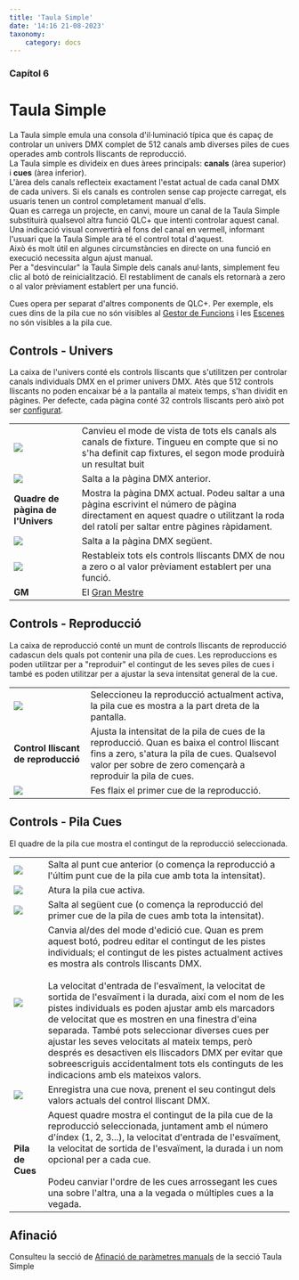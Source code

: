 ```yaml
---
title: 'Taula Simple'
date: '14:16 21-08-2023'
taxonomy:
    category: docs
---
```


<style>
    #chapter p {
        text-align: left;
    }
</style>
### Capítol 6

# Taula Simple

La Taula simple emula una consola d'il·luminació típica que és capaç de controlar un univers DMX complet de 512 canals amb diverses piles de cues operades amb controls lliscants de reproducció.  
La Taula simple es divideix en dues àrees principals: **canals** (àrea superior) i **cues** (àrea inferior).  
L'àrea dels canals reflecteix exactament l'estat actual de cada canal DMX de cada univers. Si els canals es controlen sense cap projecte carregat, els usuaris tenen un control completament manual d'ells.  
Quan es carrega un projecte, en canvi, moure un canal de la Taula Simple substituirà qualsevol altra funció QLC+ que intenti controlar aquest canal. Una indicació visual convertirà el fons del canal en vermell, informant l'usuari que la Taula Simple ara té el control total d'aquest.  
Això és molt útil en algunes circumstàncies en directe on una funció en execució necessita algun ajust manual.  
Per a "desvincular" la Taula Simple dels canals anul·lants, simplement feu clic al botó de reinicialització. El restabliment de canals els retornarà a zero o al valor prèviament establert per una funció.

Cues opera per separat d'altres components de QLC+. Per exemple, els cues dins de la pila cue no són visibles al [Gestor de Funcions](/gestor-de-funcions) i les [Escenes](/basics/glossary-and-concepts#escena) no són visibles a la pila cue.

Controls - Univers
-------------------

La caixa de l'univers conté els controls lliscants que s'utilitzen per controlar canals individuals DMX en el primer univers DMX. Atès que 512 controls lliscants no poden encaixar bé a la pantalla al mateix temps, s'han dividit en pàgines. Per defecte, cada pàgina conté 32 controls lliscants però això pot ser [configurat](#configurat).

|     |     |
| --- | --- |
| ![](/basics/tabview.png) | Canvieu el mode de vista de tots els canals als canals de fixture. Tingueu en compte que si no s'ha definit cap fixtures, el segon mode produirà un resultat buit |
| ![](/basics/back.png) | Salta a la pàgina DMX anterior. |
| **Quadre de pàgina de l'Univers** | Mostra la pàgina DMX actual. Podeu saltar a una pàgina escrivint el número de pàgina directament en aquest quadre o utilitzant la roda del ratolí per saltar entre pàgines ràpidament. |
| ![](/basics/forward.png) | Salta a la pàgina DMX següent. |
| ![](/basics/fileclose.png) | Restableix tots els controls lliscants DMX de nou a zero o al valor prèviament establert per una funció. |
| **GM** | El [Gran Mestre](/basics/glossary-and-concepts#gran-mestre) |

Controls - Reproducció
-------------------

La caixa de reproducció conté un munt de controls lliscants de reproducció cadascun dels quals pot contenir una pila de cues. Les reproduccions es poden utilitzar per a "reproduir" el contingut de les seves piles de cues i també es poden utilitzar per a ajustar la seva intensitat general de la cue.

|     |     |
| --- | --- |
| ![](/basics/check.png) | Seleccioneu la reproducció actualment activa, la pila cue es mostra a la part dreta de la pantalla. |
| **Control lliscant de reproducció** | Ajusta la intensitat de la pila de cues de la reproducció. Quan es baixa el control lliscant fins a zero, s'atura la pila de cues. Qualsevol valor per sobre de zero començarà a reproduir la pila de cues. |
| ![](/basics/flash.png) | Fes flaix el primer cue de la reproducció. |

Controls - Pila Cues
--------------------

El quadre de la pila cue mostra el contingut de la reproducció seleccionada.

|     |     |
| --- | --- |
| ![](/basics/back.png) | Salta al punt cue anterior (o comença la reproducció a l'últim punt cue de la pila cue amb tota la intensitat). |
| ![](/basics/player_stop.png) | Atura la pila cue activa. |
| ![](/basics/forward.png) | Salta al següent cue (o comença la reproducció del primer cue de la pila de cues amb tota la intensitat). |
| ![](/basics/edit.png) | Canvia al/des del mode d'edició cue. Quan es prem aquest botó, podreu editar el contingut de les pistes individuals; el contingut de les pistes actualment actives es mostra als controls lliscants DMX.<br><br>La velocitat d'entrada de l'esvaïment, la velocitat de sortida de l'esvaïment i la durada, així com el nom de les pistes individuals es poden ajustar amb els marcadors de velocitat que es mostren en una finestra d'eina separada. També pots seleccionar diverses cues per ajustar les seves velocitats al mateix temps, però després es desactiven els lliscadors DMX per evitar que sobreescriguis accidentalment tots els continguts de les indicacions amb els mateixos valors. |
| ![](/basics/record.png) | Enregistra una cue nova, prenent el seu contingut dels valors actuals del control lliscant DMX. |
| **Pila de Cues** | Aquest quadre mostra el contingut de la pila cue de la reproducció seleccionada, juntament amb el número d'índex (1, 2, 3...), la velocitat d'entrada de l'esvaïment, la velocitat de sortida de l'esvaïment, la durada i un nom opcional per a cada cue.<br><br>Podeu canviar l'ordre de les cues arrossegant les cues una sobre l'altra, una a la vegada o múltiples cues a la vegada. |

[](#Tuning)

Afinació
------

Consulteu la secció de [Afinació de paràmetres manuals](/advanced/parameters-tuning#1-simple-desk) de la secció Taula Simple
